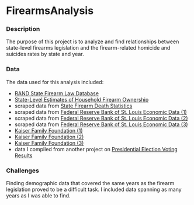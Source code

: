 # FirearmsAnalysis

### Description

The purpose of this project is to analyze and find relationships between state-level firearms legislation and the firearm-related homicide and suicides rates by state and year. 

### Data

The data used for this analysis included:
- [RAND State Firearm Law Database](https://www.rand.org/pubs/tools/TLA243-2-v2.html)
- [State-Level Estimates of Household Firearm Ownership](https://www.rand.org/pubs/tools/TL354.html)
- scraped data from [State Firearm Death Statistics](https://www.statefirearmlaws.org/states/)
- scraped data from [Federal Reserve Bank of St. Louis Economic Data (1)](https://fred.stlouisfed.org/release/tables?rid=330&eid=391444)
- scraped data from [Federal Reserve Bank of St. Louis Economic Data (2)](https://fred.stlouisfed.org/release/tables?rid=118&eid=259194)
- scraped data from [Federal Reserve Bank of St. Louis Economic Data (3)](https://fred.stlouisfed.org/release/tables?eid=259515&rid=249)
- [Kaiser Family Foundation (1)](https://www.kff.org/other/state-indicator/population-distribution-by-age-cps/?currentTimeframe=0&sortModel=%7B%22colId%22:%22Location%22,%22sort%22:%22asc%22%7D)
- [Kaiser Family Foundation (2)](https://www.kff.org/other/state-indicator/distribution-by-sex/?currentTimeframe=0&sortModel=%7B%22colId%22:%22Location%22,%22sort%22:%22asc%22%7D)
- [Kaiser Family Foundation (3)](https://www.kff.org/other/state-indicator/distribution-by-raceethnicity/?currentTimeframe=0&sortModel=%7B%22colId%22:%22Location%22,%22sort%22:%22asc%22%7D)
- data I compiled from another project on [Presidential Election Voting Results](https://github.com/statzenthusiast921/US_Elections_Project/blob/main/Data/FullElectionsData.xlsx)



### Challenges
Finding demographic data that covered the same years as the firearm legislation proved to be a difficult task.  I included data spanning as many years as I was able to find.
